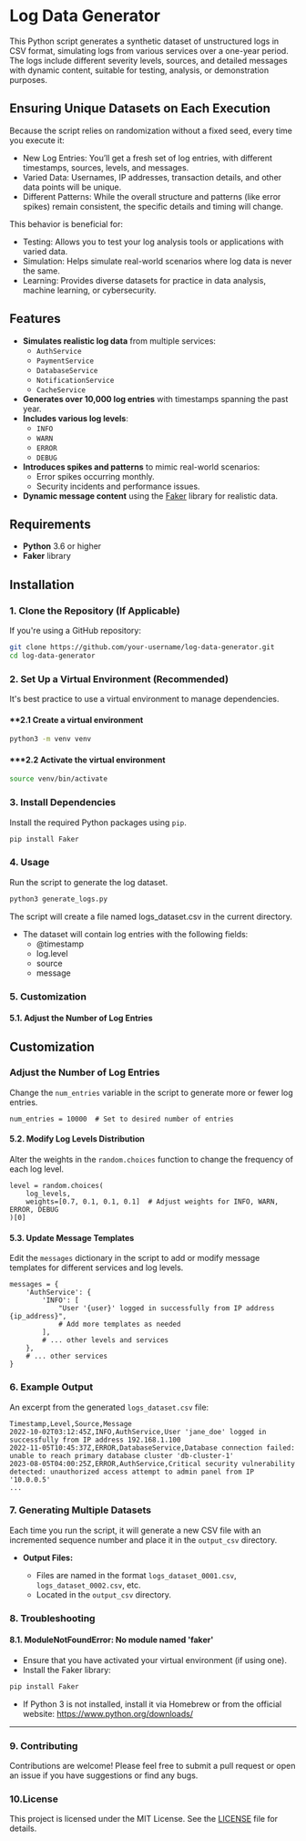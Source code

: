 # Log Data Generator

This Python script generates a synthetic dataset of unstructured logs in CSV format, simulating logs from various services over a one-year period. The logs include different severity levels, sources, and detailed messages with dynamic content, suitable for testing, analysis, or demonstration purposes.

## Ensuring Unique Datasets on Each Execution

Because the script relies on randomization without a fixed seed, every time you execute it:
- New Log Entries: You’ll get a fresh set of log entries, with different timestamps, sources, levels, and messages.
- Varied Data: Usernames, IP addresses, transaction details, and other data points will be unique.
- Different Patterns: While the overall structure and patterns (like error spikes) remain consistent, the specific details and timing will change.

This behavior is beneficial for:
- Testing: Allows you to test your log analysis tools or applications with varied data.
- Simulation: Helps simulate real-world scenarios where log data is never the same.
- Learning: Provides diverse datasets for practice in data analysis, machine learning, or cybersecurity.

## Features

- **Simulates realistic log data** from multiple services:
  - `AuthService`
  - `PaymentService`
  - `DatabaseService`
  - `NotificationService`
  - `CacheService`
- **Generates over 10,000 log entries** with timestamps spanning the past year.
- **Includes various log levels**:
  - `INFO`
  - `WARN`
  - `ERROR`
  - `DEBUG`
- **Introduces spikes and patterns** to mimic real-world scenarios:
  - Error spikes occurring monthly.
  - Security incidents and performance issues.
- **Dynamic message content** using the [Faker](https://faker.readthedocs.io/en/master/) library for realistic data.

## Requirements

- **Python** 3.6 or higher
- **Faker** library

## Installation

### 1. Clone the Repository (If Applicable)

If you're using a GitHub repository:

```bash
git clone https://github.com/your-username/log-data-generator.git
cd log-data-generator
```

### **2. Set Up a Virtual Environment (Recommended)**

It's best practice to use a virtual environment to manage dependencies.

#### **2.1 Create a virtual environment

```bash
python3 -m venv venv
```

#### ***2.2 Activate the virtual environment
```bash
source venv/bin/activate
```

### **3. Install Dependencies**

Install the required Python packages using `pip`.

```bash
pip install Faker
```

### **4. Usage**

Run the script to generate the log dataset.

```bash
python3 generate_logs.py
```

The script will create a file named logs_dataset.csv in the current directory.

- The dataset will contain log entries with the following fields:
  - @timestamp
  -	log.level
  -	source
  -	message 

### **5. Customization**

#### **5.1. Adjust the Number of Log Entries**

## Customization

### Adjust the Number of Log Entries

Change the `num_entries` variable in the script to generate more or fewer log entries.

```
num_entries = 10000  # Set to desired number of entries
```

#### **5.2. Modify Log Levels Distribution**

Alter the weights in the `random.choices` function to change the frequency of each log level.

```
level = random.choices(
    log_levels,
    weights=[0.7, 0.1, 0.1, 0.1]  # Adjust weights for INFO, WARN, ERROR, DEBUG
)[0]
```

#### **5.3. Update Message Templates**

Edit the `messages` dictionary in the script to add or modify message templates for different services and log levels.

```
messages = {
    'AuthService': {
        'INFO': [
            "User '{user}' logged in successfully from IP address {ip_address}",
            # Add more templates as needed
        ],
        # ... other levels and services
    },
    # ... other services
}
```

### **6. Example Output**

An excerpt from the generated `logs_dataset.csv` file:

```csv
Timestamp,Level,Source,Message
2022-10-02T03:12:45Z,INFO,AuthService,User 'jane_doe' logged in successfully from IP address 192.168.1.100
2022-11-05T10:45:37Z,ERROR,DatabaseService,Database connection failed: unable to reach primary database cluster 'db-cluster-1'
2023-08-05T04:00:25Z,ERROR,AuthService,Critical security vulnerability detected: unauthorized access attempt to admin panel from IP '10.0.0.5'
...
```

### **7. Generating Multiple Datasets**

Each time you run the script, it will generate a new CSV file with an incremented sequence number and place it in the `output_csv` directory.

- **Output Files:**

  - Files are named in the format `logs_dataset_0001.csv`, `logs_dataset_0002.csv`, etc.
  - Located in the `output_csv` directory.

### **8. Troubleshooting**

#### **8.1. ModuleNotFoundError: No module named 'faker'**

- Ensure that you have activated your virtual environment (if using one).
- Install the Faker library:

```bash
pip install Faker
```
- If Python 3 is not installed, install it via Homebrew or from the official website: https://www.python.org/downloads/

---

### **9. Contributing**

Contributions are welcome! Please feel free to submit a pull request or open an issue if you have suggestions or find any bugs.

### **10.License**

This project is licensed under the MIT License. See the [LICENSE](LICENSE) file for details.

